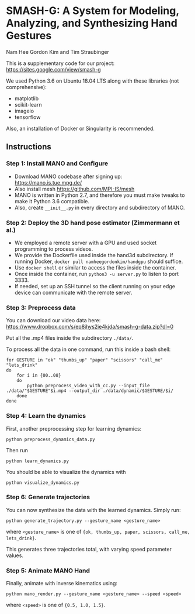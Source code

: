 # SMASH-G: A System for Modeling, Analyzing, and Synthesizing Hand Gestures
Nam Hee Gordon Kim and Tim Straubinger

This is a supplementary code for our project: https://sites.google.com/view/smash-g

We used Python 3.6 on Ubuntu 18.04 LTS along with these libraries (not comprehensive):
* matplotlib
* scikit-learn
* imageio
* tensorflow

Also, an installation of Docker or Singularity is recommended.

## Instructions

### Step 1: Install MANO and Configure

* Download MANO codebase after signing up: https://mano.is.tue.mpg.de/
* Also install mesh https://github.com/MPI-IS/mesh
* MANO is written in Python 2.7, and therefore you must make tweaks to make it Python 3.6 compatible.
* Also, create `__init__.py` in every directory and subdirectory of MANO.

### Step 2: Deploy the 3D hand pose estimator (Zimmermann et al.)

* We employed a remote server with a GPU and used socket programming to process videos.
* We provide the Dockerfile used inside the hand3d subdirectory. If running Docker, `docker pull namheegordonkim/handgpu` should suffice.
* Use `docker shell` or similar to access the files inside the container.
* Once inside the container, run `python3 -u server.py` to listen to port 3333.
* If needed, set up an SSH tunnel so the client running on your edge device can communicate with the remote server.

### Step 3: Preprocess data

You can download our video data here: https://www.dropbox.com/s/ep8jhys2ie4kjda/smash-g-data.zip?dl=0

Put all the .mp4 files inside the subdirectory `./data/`.

To process all the data in one command, run this inside a bash shell:

```
for GESTURE in "ok" "thumbs_up" "paper" "scissors" "call_me" "lets_drink"
do
    for i in {00..08}
    do
        python preprocess_video_with_cc.py --input_file ./data/"$GESTURE"$i.mp4 --output_dir ./data/dynamic/$GESTURE/$i/
    done
done
```

### Step 4: Learn the dynamics

First, another preprocessing step for learning dynamics:

```
python preprocess_dynamics_data.py
```

Then run

```
python learn_dynamics.py
```

You should be able to visualize the dynamics with

```
python visualize_dynamics.py
```

### Step 6: Generate trajectories

You can now synthesize the data with the learned dynamics. Simply run:

```
python generate_trajectory.py --gesture_name <gesture_name>
```

where `<gesture_name>` is one of `{ok, thumbs_up, paper, scissors, call_me, lets_drink}`.

This generates three trajectories total, with varying speed parameter values.

### Step 5: Animate MANO Hand

Finally, animate with inverse kinematics using:

```
python mano_render.py --gesture_name <gesture_name> --speed <speed>
```

where `<speed>` is one of `{0.5, 1.0, 1.5}`.


